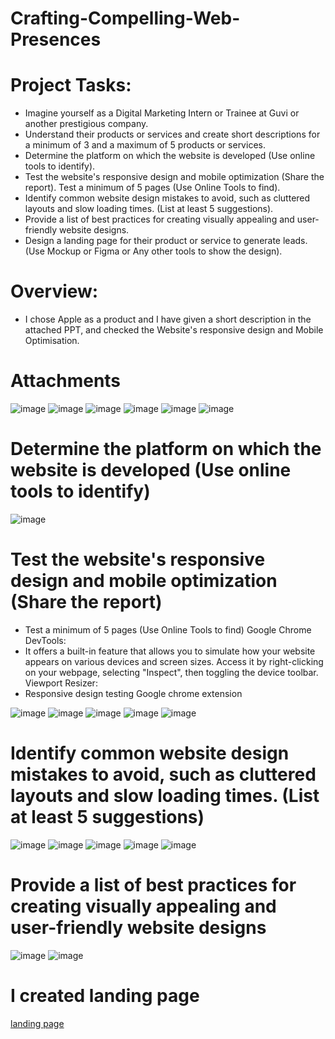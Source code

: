# Crafting-Compelling-Web-Presences
# Project Tasks:

- Imagine yourself as a Digital Marketing Intern or Trainee at Guvi or another prestigious company.
- Understand their products or services and create short descriptions for a minimum of 3 and a maximum of 5 products or services.
- Determine the platform on which the website is developed (Use online tools to identify).
- Test the website's responsive design and mobile optimization (Share the report). Test a minimum of 5 pages (Use Online Tools to find).
- Identify common website design mistakes to avoid, such as cluttered layouts and slow loading times. (List at least 5 suggestions).
- Provide a list of best practices for creating visually appealing and user-friendly website designs.
- Design a landing page for their product or service to generate leads. (Use Mockup or Figma or Any other tools to show the design).

# Overview:
- I chose Apple as a product and I have given a short description in the attached PPT, and checked the Website's responsive design and Mobile Optimisation.

# Attachments
![image](https://github.com/user-attachments/assets/853add95-bd47-4fa0-be4d-5adfd8fd77a7)
![image](https://github.com/user-attachments/assets/9e896661-fd7a-476b-bb36-21e7d5ff9004)
![image](https://github.com/user-attachments/assets/f7798671-1077-4026-8b03-3bf61f57ae75)
![image](https://github.com/user-attachments/assets/3d0a4767-8495-4c49-922f-b89f0c7d23e9)
![image](https://github.com/user-attachments/assets/6cc1aa52-e1c0-40ea-98b5-96d964503cf9)
![image](https://github.com/user-attachments/assets/3bdca5ac-f98d-4050-8f54-a7b6b56e3b11)

# Determine the platform on which the website is developed (Use online tools to identify)
![image](https://github.com/user-attachments/assets/0e0fde6a-942d-4d39-ae30-1d4bc4ee4e2a)

# Test the website's responsive design and mobile optimization (Share the report)
- Test a minimum of 5 pages (Use Online Tools to find)
Google Chrome DevTools: 
- It offers a built-in feature that allows you to simulate how your website appears on various devices and screen sizes. Access it by right-clicking on your webpage, selecting "Inspect", then toggling the device toolbar.
Viewport Resizer:
- Responsive design testing Google chrome extension

![image](https://github.com/user-attachments/assets/b31b8eeb-ff05-4536-aa33-694fc120806a)
![image](https://github.com/user-attachments/assets/6dd39edc-64d9-4a2e-8ecf-274752253c76)
![image](https://github.com/user-attachments/assets/9ac5405b-68b7-47ba-b985-a9e0d36061c4)
![image](https://github.com/user-attachments/assets/96284629-beed-4bf3-8d9b-f1bc8f25d0dd)
![image](https://github.com/user-attachments/assets/dfc490c2-ea49-4ae4-bf88-fcf26034ab0e)

# Identify common website design mistakes to avoid, such as cluttered layouts and slow loading times. (List at least 5 suggestions)
![image](https://github.com/user-attachments/assets/7e4f9885-8291-4118-9810-410166224e15)
![image](https://github.com/user-attachments/assets/600a6022-6d2d-4152-9ca2-d0c6e8c841d8)
![image](https://github.com/user-attachments/assets/eb6b60cc-d94a-43cf-a367-f95010ad6d95)
![image](https://github.com/user-attachments/assets/06540979-0aed-4742-bb1a-93f22fa69c79)
![image](https://github.com/user-attachments/assets/e243a1e5-0515-4af2-ba41-2df09eee246a)

# Provide a list of best practices for creating visually appealing and user-friendly website designs
![image](https://github.com/user-attachments/assets/e5e6e132-5f36-416b-a8e5-722831d9d395)
![image](https://github.com/user-attachments/assets/f67f72a5-f9a2-437c-ade9-019ec91352fa)

# I created landing page
[landing page](https://appledesign.my.canva.site/)














